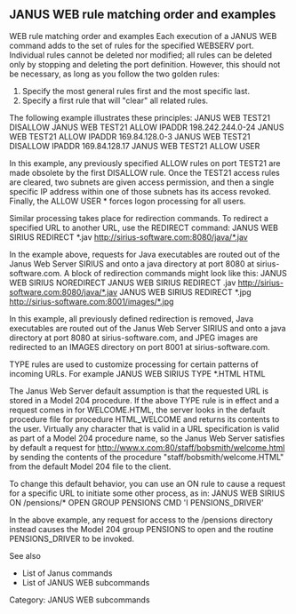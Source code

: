 ## JANUS WEB rule matching order and examples

WEB rule matching order and examples
Each execution of a JANUS WEB command adds to the set of rules for the specified WEBSERV port. Individual rules cannot be deleted nor modified; all rules can be deleted only by stopping and deleting the port definition. However, this should not be necessary, as long as you follow the two golden rules:
1. Specify the most general rules first and the most specific last.
2. Specify a first rule that will "clear" all related rules.

The following example illustrates these principles:
JANUS WEB TEST21 DISALLOW
JANUS WEB TEST21 ALLOW IPADDR 198.242.244.0-24
JANUS WEB TEST21 ALLOW IPADDR 169.84.128.0-3
JANUS WEB TEST21 DISALLOW IPADDR 169.84.128.17
JANUS WEB TEST21 ALLOW USER

In this example, any previously specified ALLOW rules on port TEST21 are made obsolete by the first DISALLOW rule. Once the TEST21 access rules are cleared, two subnets are given access permission, and then a single specific IP address within one of those subnets has its access revoked. Finally, the ALLOW USER * forces logon processing for all users.

Similar processing takes place for redirection commands. To redirect a specified URL to another URL, use the REDIRECT command:
JANUS WEB SIRIUS REDIRECT *.jav http://sirius-software.com:8080/java/*.jav

In the example above, requests for Java executables are routed out of the Janus Web Server SIRIUS and onto a java directory at port 8080 at sirius-software.com. A block of redirection commands might look like this:
JANUS WEB SIRIUS NOREDIRECT
JANUS WEB SIRIUS REDIRECT .jav http://sirius-software.com:8080/java/*.jav
JANUS WEB SIRIUS REDIRECT *.jpg http://sirius-software.com:8001/images/*.jpg

In this example, all previously defined redirection is removed, Java executables are routed out of the Janus Web Server SIRIUS and onto a java directory at port 8080 at sirius-software.com, and JPEG images are redirected to an IMAGES directory on port 8001 at sirius-software.com.

TYPE rules are used to customize processing for certain patterns of incoming URLs. For example
JANUS WEB SIRIUS TYPE *.HTML HTML

The Janus Web Server default assumption is that the requested URL is stored in a Model 204 procedure. If the above TYPE rule is in effect and a request comes in for WELCOME.HTML, the server looks in the default procedure file for procedure HTML_WELCOME and returns its contents to the user.
Virtually any character that is valid in a URL specification is valid as part of a Model 204 procedure name, so the Janus Web Server satisfies by default a request for http://www.x.com:80/staff/bobsmith/welcome.html by sending the contents of the procedure "staff/bobsmith/welcome.HTML" from the default Model 204 file to the client.

To change this default behavior, you can use an ON rule to cause a request for a specific URL to initiate some other process, as in:
JANUS WEB SIRIUS ON /pensions/* OPEN GROUP PENSIONS CMD 'I PENSIONS_DRIVER'

In the above example, any request for access to the /pensions directory instead causes the Model 204 group PENSIONS to open and the routine PENSIONS_DRIVER to be invoked.

See also
* List of Janus commands
* List of JANUS WEB subcommands

Category: JANUS WEB subcommands
